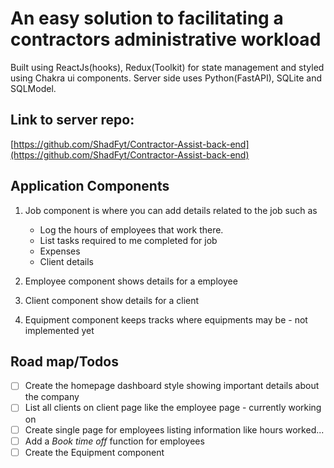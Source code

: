 # An easy solution to facilitating a contractors administrative workload

Built using ReactJs(hooks), Redux(Toolkit) for state management and styled using Chakra ui components.
Server side uses Python(FastAPI), SQLite and SQLModel.

## Link to server repo:
[https://github.com/ShadFyt/Contractor-Assist-back-end](https://github.com/ShadFyt/Contractor-Assist-back-end)

## Application Components

1. Job component is where you can add details related to the job such as
    * Log the hours of employees that work there.
    * List tasks required to me completed for job
    * Expenses
    * Client details

2. Employee component shows details for a employee

3. Client component show details for a client

4. Equipment component keeps tracks where equipments may be - not implemented yet


## Road map/Todos

- [ ] Create the homepage dashboard style showing important details about the company
- [ ] List all clients on client page like the employee page - currently working on
- [ ] Create single page for employees listing information like hours worked... 
- [ ] Add a *Book time off* function for employees
- [ ] Create the Equipment component 